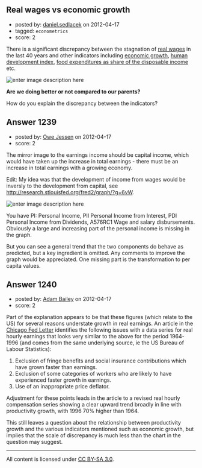 ## Real wages vs economic growth

- posted by: [daniel.sedlacek](https://stackexchange.com/users/-1/77-daniel-sedlacek) on 2012-04-17
- tagged: `econometrics`
- score: 2

There is a significant discrepancy between the stagnation of [real wages][1] in the last 40 years and other indicators including [economic growth][2], [human development index][3], [food expenditures as share of the disposable income][4] etc.

![enter image description here][5]

**Are we doing better or not compared to our parents?** 

How do you explain the discrepancy between the indicators?


  [1]: http://en.wikipedia.org/wiki/File:US_Real_Wages_1964-2004.gif
  [2]: http://en.wikipedia.org/wiki/File:World_GDP_Per_Capita_1500_to_2000,_Log_Scale.png
  [3]: http://en.wikipedia.org/wiki/File:Human_Development_Index_trends.svg
  [4]: http://www.ethicurean.com/2009/08/14/food-expenditure-trends/
  [5]: http://i.stack.imgur.com/KtjsT.gif


## Answer 1239

- posted by: [Owe Jessen](https://stackexchange.com/users/-1/81-owe-jessen) on 2012-04-17
- score: 2

<p>The mirror image to the earnings income should be capital income, which would have taken up the increase in total earnings - there must be an increase in total earnings with a growing economy. </p>

<p>Edit: My idea was that the development of income from wages would be inversly to the development from capital, see <a href="http://research.stlouisfed.org/fred2/graph/?g=6vW" rel="nofollow">http://research.stlouisfed.org/fred2/graph/?g=6vW</a>. </p>

<p><img src="http://i.stack.imgur.com/KlOAd.png" alt="enter image description here"></p>

<p>You have PI: Personal Income, PII Personal Income from Interest, PDI Personal Income from Dividends, A576RC1 Wage and salary disbursements. Obviously a large and increasing part of the personal income is missing in the graph. </p>

<p>But you can see a general trend that the two components do behave as predicted, but a key ingredient is omitted. Any comments to improve the graph would be appreciated.  One missing part is the transformation to per capita values. </p>



## Answer 1240

- posted by: [Adam Bailey](https://stackexchange.com/users/-1/719-adam-bailey) on 2012-04-17
- score: 2

Part of the explanation appears to be that these figures (which relate to the US) for several reasons understate growth in real earnings. An article in the [Chicago Fed Letter](http://www.chicagofed.org/digital_assets/publications/chicago_fed_letter/1997/cflmar97.pdf) identifies the following issues with a data series for real hourly earnings that looks very similar to the above for the period 1964-1996 (and comes from the same underlying source, ie the US Bureau of Labour Statistics):

1. Exclusion of fringe benefits and social insurance contributions which have grown faster than earnings.
2. Exclusion of some categories of workers who are likely to have experienced faster growth in earnings.
3. Use of an inappropriate price deflator.

Adjustment for these points leads in the article to a revised real hourly compensation series showing a clear upward trend broadly in line with productivity growth, with 1996 70% higher than 1964.

This still leaves a question about the relationship between productivity growth and the various indicators mentioned such as economic growth, but implies that the scale of discrepancy is much less than the chart in the question may suggest. 



---

All content is licensed under [CC BY-SA 3.0](https://creativecommons.org/licenses/by-sa/3.0/).
